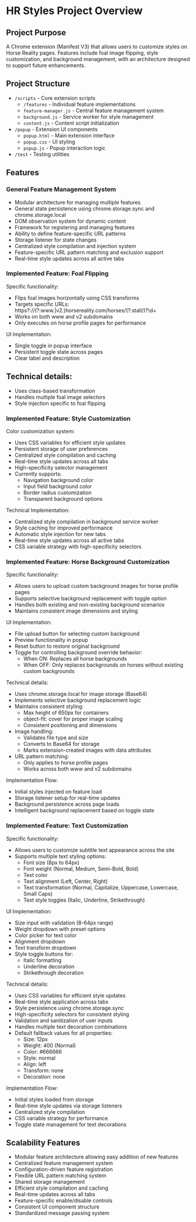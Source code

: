 # HR Styles Project Overview

## Project Purpose
A Chrome extension (Manifest V3) that allows users to customize styles on Horse Reality pages.
Features include foal image flipping, style customization, and background management, with an architecture designed to support future enhancements.

## Project Structure
- `/scripts` - Core extension scripts
  - `/features` - Individual feature implementations
  - `feature-manager.js` - Central feature management system
  - `background.js` - Service worker for style management
  - `content.js` - Content script initialization
- `/popup` - Extension UI components
  - `popup.html` - Main extension interface
  - `popup.css` - UI styling
  - `popup.js` - Popup interaction logic
- `/test` - Testing utilities

## Features

### General Feature Management System
- Modular architecture for managing multiple features
- General state persistence using chrome.storage.sync and chrome.storage.local
- DOM observation system for dynamic content
- Framework for registering and managing features
- Ability to define feature-specific URL patterns
- Storage listener for state changes
- Centralized style compilation and injection system
- Feature-specific URL pattern matching and exclusion support
- Real-time style updates across all active tabs

### Implemented Feature: Foal Flipping
Specific functionality:
- Flips foal images horizontally using CSS transforms
- Targets specific URLs: https?://(?:www\.|v2\.)horsereality\.com/horses/(?:stall/)?\\d+
- Works on both www and v2 subdomains
- Only executes on horse profile pages for performance

UI Implementation:
- Single toggle in popup interface
- Persistent toggle state across pages
- Clear label and description

## Technical details:
- Uses class-based transformation
- Handles multiple foal image selectors
- Style injection specific to foal flipping

### Implemented Feature: Style Customization
Color customization system:
- Uses CSS variables for efficient style updates
- Persistent storage of user preferences
- Centralized style compilation and caching
- Real-time style updates across all tabs
- High-specificity selector management
- Currently supports:
  - Navigation background color
  - Input field background color
  - Border radius customization
  - Transparent background options

Technical Implementation:
- Centralized style compilation in background service worker
- Style caching for improved performance
- Automatic style injection for new tabs
- Real-time style updates across all active tabs
- CSS variable strategy with high-specificity selectors

### Implemented Feature: Horse Background Customization
Specific functionality:
- Allows users to upload custom background images for horse profile pages
- Supports selective background replacement with toggle option
- Handles both existing and non-existing background scenarios
- Maintains consistent image dimensions and styling

UI Implementation:
- File upload button for selecting custom background
- Preview functionality in popup
- Reset button to restore original background
- Toggle for controlling background override behavior:
  - When ON: Replaces all horse backgrounds
  - When OFF: Only replaces backgrounds on horses without existing custom backgrounds

Technical details:
- Uses chrome.storage.local for image storage (Base64)
- Implements selective background replacement logic
- Maintains consistent styling:
  - Max height of 650px for containers
  - object-fit: cover for proper image scaling
  - Consistent positioning and dimensions
- Image handling:
  - Validates file type and size
  - Converts to Base64 for storage
  - Marks extension-created images with data attributes
- URL pattern matching:
  - Only applies to horse profile pages
  - Works across both www and v2 subdomains

Implementation Flow:
- Initial styles injected on feature load
- Storage listener setup for real-time updates
- Background persistence across page loads
- Intelligent background replacement based on toggle state

### Implemented Feature: Text Customization
Specific functionality:
- Allows users to customize subtitle text appearance across the site
- Supports multiple text styling options:
  - Font size (8px to 64px)
  - Font weight (Normal, Medium, Semi-Bold, Bold)
  - Text color
  - Text alignment (Left, Center, Right)
  - Text transformation (Normal, Capitalize, Uppercase, Lowercase, Small Caps)
  - Text style toggles (Italic, Underline, Strikethrough)

UI Implementation:
- Size input with validation (8-64px range)
- Weight dropdown with preset options
- Color picker for text color
- Alignment dropdown
- Text transform dropdown
- Style toggle buttons for:
  - Italic formatting
  - Underline decoration
  - Strikethrough decoration

Technical details:
- Uses CSS variables for efficient style updates
- Real-time style application across tabs
- Style persistence using chrome.storage.sync
- High-specificity selectors for consistent styling
- Validation and sanitization of user inputs
- Handles multiple text decoration combinations
- Default fallback values for all properties:
  - Size: 12px
  - Weight: 400 (Normal)
  - Color: #666666
  - Style: normal
  - Align: left
  - Transform: none
  - Decoration: none

Implementation Flow:
- Initial styles loaded from storage
- Real-time style updates via storage listeners
- Centralized style compilation
- CSS variable strategy for performance
- Toggle state management for text decorations

## Scalability Features
- Modular feature architecture allowing easy addition of new features
- Centralized feature management system
- Configuration-driven feature registration
- Flexible URL pattern matching system
- Shared storage management
- Efficient style compilation and caching
- Real-time updates across all tabs
- Feature-specific enable/disable controls
- Consistent UI component structure
- Standardized message passing system